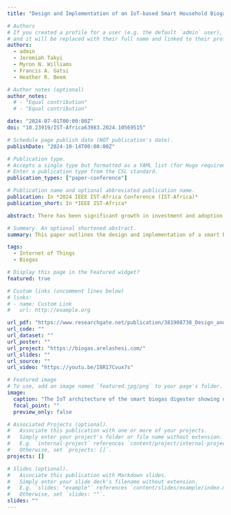 ```yaml
---
title: "Design and Implementation of an IoT-based Smart Household Biogas Digester"

# Authors
# If you created a profile for a user (e.g. the default `admin` user), write the username (folder name) here
# and it will be replaced with their full name and linked to their profile.
authors:
  - admin
  - Jeremiah Takyi
  - Myron N. Williams
  - Francis A. Gatsi
  - Heather R. Beem

# Author notes (optional)
author_notes:
  # - "Equal contribution"
  # - "Equal contribution"

date: "2024-07-01T00:00:00Z"
doi: "10.23919/IST-Africa63983.2024.10569515"

# Schedule page publish date (NOT publication's date).
publishDate: "2024-10-14T00:00:00Z"

# Publication type.
# Accepts a single type but formatted as a YAML list (for Hugo requirements).
# Enter a publication type from the CSL standard.
publication_types: ["paper-conference"]

# Publication name and optional abbreviated publication name.
publication: In *2024 IEEE IST-Africa Conference (IST-Africa)*
publication_short: In *IEEE IST-Africa*

abstract: There has been significant growth in investment and adoption of biogas systems over the past few years. However, biogas plants often do not perform optimally through their expected lifespan due to unconducive conditions affecting the complex microbiological anaerobic digestion process. Remote monitoring of digester conditions can aid users in gaining real-time insight into the state and performance of the digester. This paper outlines the design and implementation of a smart biogas digester for the remote monitoring of critical digester conditions using IoT technologies. It measures pH and temperature at different locations in the digester and the amount of methane gas produced. Data collected from the system is transferred through a Wi-Fi gateway to the cloud for storage and analysis of the digester state and performance using a web application. Preliminary results from system testing using unbuffered water indicate the temporal and spatial variation of temperature and relatively constant and low concentrations of methane gas in the digester, as expected.

# Summary. An optional shortened abstract.
summary: This paper outlines the design and implementation of a smart biogas digester for the remote monitoring of critical digester conditions using IoT technologies. It measures pH and temperature at different locations in the digester and the amount of methane gas produced.

tags:
  - Internet of Things
  - Biogas

# Display this page in the Featured widget?
featured: true

# Custom links (uncomment lines below)
# links:
# - name: Custom Link
#   url: http://example.org

url_pdf: "https://www.researchgate.net/publication/381908738_Design_and_Implementation_of_an_IoT-based_Smart_Household_Biogas_Digester"
url_code: ""
url_dataset: ""
url_poster: ""
url_project: "https://biogas.arelashesi.com/"
url_slides: ""
url_source: ""
url_video: "https://youtu.be/I8R17Cvux7s"

# Featured image
# To use, add an image named `featured.jpg/png` to your page's folder.
image:
  caption: "The IoT architecture of the smart biogas digester showing data flow from the sensors to the cloud"
  focal_point: ""
  preview_only: false

# Associated Projects (optional).
#   Associate this publication with one or more of your projects.
#   Simply enter your project's folder or file name without extension.
#   E.g. `internal-project` references `content/project/internal-project/index.md`.
#   Otherwise, set `projects: []`.
projects: []

# Slides (optional).
#   Associate this publication with Markdown slides.
#   Simply enter your slide deck's filename without extension.
#   E.g. `slides: "example"` references `content/slides/example/index.md`.
#   Otherwise, set `slides: ""`.
slides: ""
---
```


<!-- {{% callout note %}}
Click the _Cite_ button above to demo the feature to enable visitors to import publication metadata into their reference management software.
{{% /callout %}}

{{% callout note %}}
Create your slides in Markdown - click the _Slides_ button to check out the example.
{{% /callout %}}

Add the publication's **full text** or **supplementary notes** here. You can use rich formatting such as including [code, math, and images](https://docs.hugoblox.com/content/writing-markdown-latex/). -->
